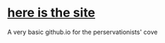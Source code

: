 # [here is the site](https://magolol.github.io)
A very basic github.io for the perservationists' cove

